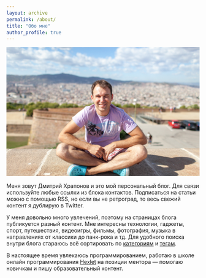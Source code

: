 ```yaml
---
layout: archive
permalink: /about/
title: "Обо мне"
author_profile: true
---
```


![](/assets/images/about/dk.jpg)

Меня зовут Дмитрий Храпонов и это мой персональный блог. Для связи используйте любые ссылки из блока контактов. Подписаться на статьи можно с помощью RSS, но если вы не ретроград, то весь свежий контент я дублирую в Twitter.

У меня довольно много увлечений, поэтому на страницах блога публикуется разный контент. Мне интересны технологии, гаджеты, спорт, путешествия, видеоигры, фильмы, фотография, музыка в направлениях от классики до панк-рока и тд. Для удобного поиска внутри блога стараюсь всё сортировать по [категориям](/categories/) и [тегам](/tags/).

В настоящее время увлекаюсь программированием, работаю в школе онлайн программирования [Hexlet](https://ru.hexlet.io/my) на позиции ментора — помогаю новичкам и пишу образовательный контент.